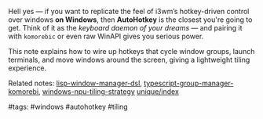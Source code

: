 Hell yes — if you want to replicate the feel of i3wm’s hotkey-driven control over windows **on Windows**, then **AutoHotkey** is the closest you're going to get. Think of it as the *keyboard daemon of your dreams* — and pairing it with `komorebic` or even raw WinAPI gives you serious power.

This note explains how to wire up hotkeys that cycle window groups, launch terminals, and move windows around the screen, giving a lightweight tiling experience.

Related notes: [lisp-window-manager-dsl](lisp-window-manager-dsl.md), [typescript-group-manager-komorebi](typescript-group-manager-komorebi.md), [windows-npu-tiling-strategy](windows-npu-tiling-strategy.md) [unique/index](../../unique/index.md)

#tags: #windows #autohotkey #tiling
